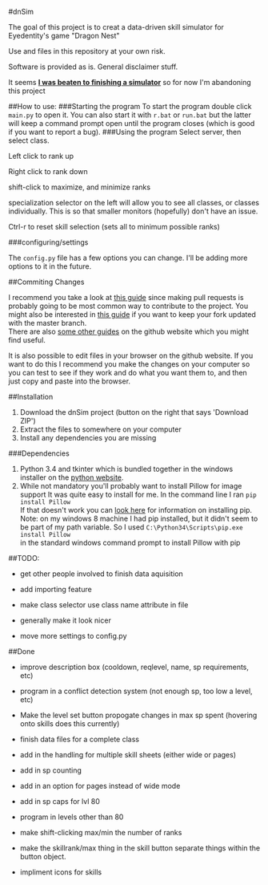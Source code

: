 #dnSim

The goal of this project is to creat a data-driven skill simulator for Eyedentity's game "Dragon Nest"

Use and files in this repository at your own risk.

Software is provided as is. General disclaimer stuff.

It seems **[I was beaten to finishing a simulator](http://dnss.herokuapp.com/)** so for now I'm abandoning this project

##How to use:
###Starting the program
To start the program double click `main.py` to open it. You can also start it with `r.bat` or `run.bat` but the latter will keep a command prompt open until the program closes (which is good if you want to report a bug).
###Using the program
Select server, then select class.

Left click to rank up

Right click to rank down

shift-click to maximize, and minimize ranks

specialization selector on the left will allow you to see all classes, or classes individually.
This is so that smaller monitors (hopefully) don't have an issue. 

Ctrl-r to reset skill selection (sets all to minimum possible ranks)

###configuring/settings

The `config.py` file has a few options you can change. I'll be adding more options to it in the future.

##Commiting Changes

I recommend you take a look at [this guide](https://guides.github.com/activities/forking/index.html) since making pull requests is probably going to be most common way to contribute to the project. You might also be interested in [this guide](https://help.github.com/articles/syncing-a-fork/) if you want to keep your fork updated with the master branch.  
There are also [some other guides](https://guides.github.com/) on the github website which you might find useful.

It is also possible to edit files in your browser on the github website. If you want to do this I recommend you make the changes on your computer so you can test to see if they work and do what you want them to, and then just copy and paste into the browser.

##Installation

1. Download the dnSim project (button on the right that says 'Download ZIP')
2. Extract the files to somewhere on your computer
3. Install any dependencies you are missing

###Dependencies

1. Python 3.4 and tkinter which is bundled together in the windows installer on the [python website](https://www.python.org/).
2. While not mandatory you'll probably want to install Pillow for image support 
It was quite easy to install for me. In the command line I ran 
`pip install Pillow`  
If that doesn't work you can [look here](https://pip.pypa.io/en/latest/installing.html) for  information on installing pip.  
Note: on my windows 8 machine I had pip installed, but it didn't seem to be part of my path variable. So I used
`C:\Python34\Scripts\pip.exe install Pillow`  
in the standard windows command prompt to install Pillow with pip

##TODO:

* get other people involved to finish data aquisition

* add importing feature

* make class selector use class name attribute in file

* generally make it look nicer

* move more settings to config.py

##Done

* improve description box (cooldown, reqlevel, name, sp requirements, etc)

* program in a conflict detection system (not enough sp, too low a level, etc)

* Make the level set button propogate changes in max sp spent (hovering onto skills does this currently)

* finish data files for a complete class

* add in the handling for multiple skill sheets (either wide or pages)

* add in sp counting

* add in an option for pages instead of wide mode

* add in sp caps for lvl 80

* program in levels other than 80

* make shift-clicking max/min the number of ranks

*  make the skillrank/max thing in the skill button separate things within the button object.

* impliment icons for skills
